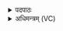 <details><summary>पदपाठः</summary>

अत्र॑। पि॒त॒रः॒। मा॒द॒य॒ध्व॒म्। य॒था॒भा॒गमिति॑ यथाऽभा॒गम्। आ। वृ॒षा॒य॒ध्व॒म्। वृ॒षा॒य॒ध्व॒मिति॑ वृषऽयध्वम्। अमी॑मदन्त। पि॒तरः॑। य॒था॒भा॒गमिति॑ यथाऽभा॒गम्। आ। अ॒वृ॒षा॒यि॒ष॒त॒। ३१।
</details>

<details><summary>अधिमन्त्रम् (VC)</summary>

- पितरो देवताः
- वामदेव ऋषिः
- बृहती
- मध्यमः
</details>